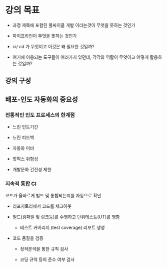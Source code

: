 # 강의 목표

- 과정 제목에 포함된 풀싸이클 개발 이라는것이 무엇을 뜻하는 것인가

- 파이프라인이 무엇을 뜻하는 것인가

- ci/ cd 가 무엇이고 이것은 왜 필요한 것일까?

- 여기에 이용되는 도구들이 여러가지 있던데, 각각의 역활이 무엇이고 어떻게 활용하는 것일까?

## 강의 구성

## 배포-인도 자동화의 중요성

### 전통적인 인도 프로세스의 한계점

- 느린 인도기간

- 느린 피드백

- 자동화 미비

- 핫픽스 위험성

- 개발문화 건전성 제한

### 지속적 통합 CI

코드가 올바르게 빌드 및 통합되는지를 자동으로 확인

- 리포지토리에서 코드를 체크아웃

- 빌드(컴파일 및 링크등)를 수행하고 단위테스트(UT)를 행함

  - 테스트 커버리지 (test coverage) 리포트 생성

- 코드 품질을 검증

  - 정적분석을 통한 규칙 검사

  - 코딩 규약 등의 준수 여부 검사
